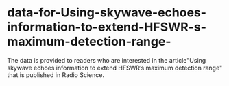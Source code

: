# data-for-Using-skywave-echoes-information-to-extend-HFSWR-s-maximum-detection-range-
The data is provided to readers who are interested in the article"Using skywave echoes information to extend HFSWR’s maximum detection range" that is published in Radio Science.
